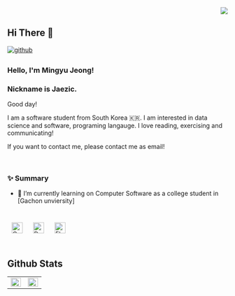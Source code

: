 <div align="right">
<img src="https://komarev.com/ghpvc/?username=jaezic&&style=flat-square" align="right" />
</div>  
  

<br/>  

## Hi There 👋  
  

<a href="https://github.com/jaezic" target="_blank">
<img src=https://img.shields.io/badge/github-%2324292e.svg?&style=for-the-badge&logo=github&logoColor=white alt=github style="margin-bottom: 5px;" />
</a>
<!--
<a href="https://linkedin.com/in/username" target="_blank">
<img src=https://img.shields.io/badge/linkedin-%231E77B5.svg?&style=for-the-badge&logo=linkedin&logoColor=white alt=linkedin style="margin-bottom: 5px;" />
</a>
<a href="https://www.facebook.com/username" target="_blank">
<img src=https://img.shields.io/badge/facebook-%232E87FB.svg?&style=for-the-badge&logo=facebook&logoColor=white alt=facebook style="margin-bottom: 5px;" />
</a>
<a href="https://instagram.com/username" target="_blank">
<img src=https://img.shields.io/badge/instagram-%23000000.svg?&style=for-the-badge&logo=instagram&logoColor=white&color=dd2a7b alt=instagram style="margin-bottom: 5px;" />
</a>  
-->



### Hello, I'm Mingyu Jeong!
### Nickname is Jaezic.

Good day!

I am a software student from South Korea 🇰🇷. I am interested in data science and software, programing langauge. I love reading, exercising and communicating! 

If you want to contact me, please contact me as email!
 
<br/>
<!--
### 💫 Experience
- **기업** - 부서 , 담당 *(날짜 ~)*
<br/>  
-->


### ✨ Summary

- 🔭 I’m currently learning on Computer Software as a college student in [Gachon unviersity]
<!-- - 📝 I regularly write articles on [my blog](https://jaezic.github.io).-->
  

<br/>  

<div sttyle='float:left'>
<img style="margin: 10px" src="https://profilinator.rishav.dev/skills-assets/c-original.svg" alt="C" height="25" />  
<img style="margin: 10px" src="https://profilinator.rishav.dev/skills-assets/dartlang-icon.svg" alt="Dart" height="25" />  
<img style="margin: 10px" src="https://profilinator.rishav.dev/skills-assets/flutterio-icon.svg" alt="Flutter" height="25" />  
</div>

<br/>  


## Github Stats  
<table><tr><td valign="top" width="50%">

<img src="https://github-readme-stats.vercel.app/api?username=jaezic&show_icons=true&count_private=true&hide_border=true" align="left" style="width: 100%" />

</td><td valign="top" width="50%">

<img src="https://github-readme-stats.vercel.app/api/top-langs/?username=jaezic&hide_border=true&layout=compact" align="left" style="width: 100%" />

</td></tr></table>  

<br/>  


<!--
**jaezic/jaezic** is a ✨ _special_ ✨ repository because its `README.md` (this file) appears on your GitHub profile.

Here are some ideas to get you started:

- 🔭 I’m currently working on ...
- 🌱 I’m currently learning ...
- 👯 I’m looking to collaborate on ...
- 🤔 I’m looking for help with ...
- 💬 Ask me about ...
- 📫 How to reach me: ...
- 😄 Pronouns: ...
- ⚡ Fun fact: ...
- ...
-->

